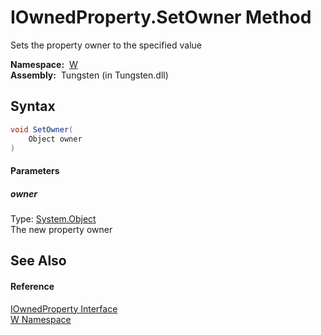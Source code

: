 IOwnedProperty.SetOwner Method
==============================
  Sets the property owner to the specified value

  **Namespace:**  [W][1]  
  **Assembly:**  Tungsten (in Tungsten.dll)

Syntax
------

```csharp
void SetOwner(
	Object owner
)
```

#### Parameters

##### *owner*
Type: [System.Object][2]  
The new property owner


See Also
--------

#### Reference
[IOwnedProperty Interface][3]  
[W Namespace][1]  

[1]: ../README.md
[2]: http://msdn.microsoft.com/en-us/library/e5kfa45b
[3]: README.md
[4]: ../../_icons/Help.png